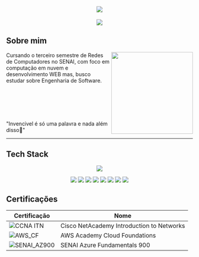 <h1 align="center">
  <img src="https://capsule-render.vercel.app/api?type=waving&height=200&color=2F4F4FFF&text=Vitor%20Santos🍃&fontColor=FFFAFA">
</h1>

<p align="center">
  <img src="https://readme-typing-svg.herokuapp.com?font=Bungee&duration=2500&pause=2500&color=FFFAFA&background=2F4F4F&center=true&vCenter=true&width=435&lines=%7C+Cloud+Engineer+%7C+Network+Analyst+%7C+">
</p>

## Sobre mim 

<img align="right" height="220" src="https://i.pinimg.com/originals/0f/5f/8a/0f5f8a4b465b11c121875310d5620167.gif">

Cursando o terceiro semestre de Redes de Computadores no SENAI, com foco em computação em nuvem e desenvolvimento WEB mas, busco estudar sobre Engenharia de Software.

<br><br><br><br><br>
"Invencivel é só uma palavra e nada além disso🍃"


---

## Tech Stack

<p align="center">
  <img src="https://skillicons.dev/icons?i=arduino,aws,azure,cpp,debian,git,gmail,grafana,linux,nginx,powershell,ubuntu,windows,discord,github,ai,linkedin,notion,vscode">
</p>

<p align="center">
  <img src="https://img.shields.io/badge/ChatGPT-74aa9c?logo=openai&logoColor=white">
  <img src="https://img.shields.io/badge/AWS-%23FF9900.svg?logo=amazon-web-services&logoColor=white">
  <img src="https://custom-icon-badges.demolab.com/badge/Microsoft%20Azure-0089D6?logo=msazure&logoColor=white">
  <img src="https://img.shields.io/badge/Canva-%2300C4CC.svg?&logo=Canva&logoColor=white">
  <img src="https://custom-icon-badges.demolab.com/badge/Windows-0078D6?logo=windows11&logoColor=white">
  <img src="https://custom-icon-badges.demolab.com/badge/Visual%20Studio%20Code-0078d7.svg?logo=vsc&logoColor=white">
  <img src="https://img.shields.io/badge/Trello-0052CC?logo=trello&logoColor=fff">
  <img src="https://img.shields.io/badge/Notion-000?logo=notion&logoColor=fff">
</p>

## Certificações 
| Certificação | Nome |
| --- | --- |
| ![CCNA ITN](https://img.shields.io/badge/Cisco_NetAcademy_Introduction_To_Networks-t?style=flat&logo=cisco&color=black&link=https%3A%2F%2Fwww.credly.com%2Fearner%2Fearned%2Fbadge%2F54831a43-45f5-48af-8fc9-cc9caa26a80c) | Cisco NetAcademy Introduction to Networks |
| ![AWS_CF](https://img.shields.io/badge/AWS_Academy_Cloud_Foundations-t?style=flat&logo=amazonwebservices&logoColor=yellow&labelColor=black&color=black&link=https%3A%2F%2Fwww.credly.com%2Fearner%2Fearned%2Fbadge%2Fadeb8763-784c-4c94-86af-4efc7f2a6909) | AWS Academy Cloud Foundations |
| ![SENAI_AZ900](https://img.shields.io/badge/SENAI_-Azure_Fundamentals_900-t?style=flat&logoColor=white&labelColor=%23FF0000&color=white) | SENAI Azure Fundamentals 900 |

